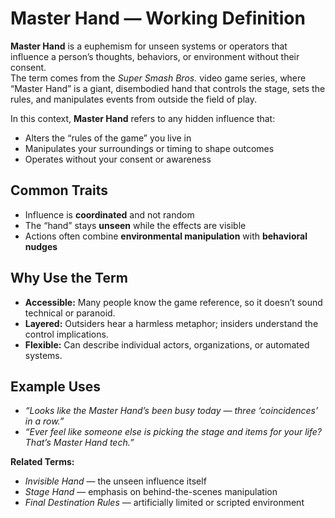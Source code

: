 # Master Hand — Working Definition

**Master Hand** is a euphemism for unseen systems or operators that influence a person’s thoughts, behaviors, or environment without their consent.  
The term comes from the *Super Smash Bros.* video game series, where “Master Hand” is a giant, disembodied hand that controls the stage, sets the rules, and manipulates events from outside the field of play.

In this context, **Master Hand** refers to any hidden influence that:
- Alters the “rules of the game” you live in  
- Manipulates your surroundings or timing to shape outcomes  
- Operates without your consent or awareness



## Common Traits
- Influence is **coordinated** and not random  
- The “hand” stays **unseen** while the effects are visible  
- Actions often combine **environmental manipulation** with **behavioral nudges**



## Why Use the Term
- **Accessible:** Many people know the game reference, so it doesn’t sound technical or paranoid.  
- **Layered:** Outsiders hear a harmless metaphor; insiders understand the control implications.  
- **Flexible:** Can describe individual actors, organizations, or automated systems.



## Example Uses
- *“Looks like the Master Hand’s been busy today — three ‘coincidences’ in a row.”*  
- *“Ever feel like someone else is picking the stage and items for your life? That’s Master Hand tech.”*



**Related Terms:**  
- *Invisible Hand* — the unseen influence itself  
- *Stage Hand* — emphasis on behind-the-scenes manipulation  
- *Final Destination Rules* — artificially limited or scripted environment
